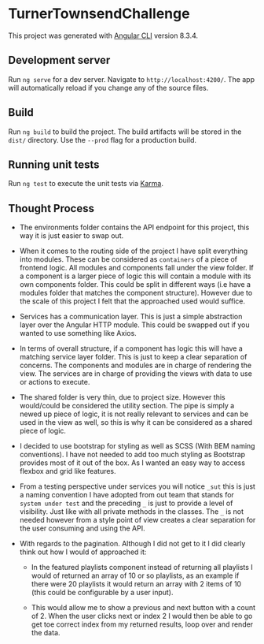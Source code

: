 # TurnerTownsendChallenge

This project was generated with [Angular CLI](https://github.com/angular/angular-cli) version 8.3.4.

## Development server

Run `ng serve` for a dev server. Navigate to `http://localhost:4200/`. The app will automatically reload if you change any of the source files.

## Build

Run `ng build` to build the project. The build artifacts will be stored in the `dist/` directory. Use the `--prod` flag for a production build.

## Running unit tests

Run `ng test` to execute the unit tests via [Karma](https://karma-runner.github.io).

## Thought Process
- The environments folder contains the API endpoint for this project, this way it is just easier to swap out. 

- When it comes to the routing side of the project I have split everything into modules. These
can be considered as `containers` of a piece of frontend logic. All modules and components fall under
the view folder. If a component is a larger piece of logic this will contain a module with its own components folder.
This could be split in different ways (i.e have a modules folder that matches the component structure). However due to the scale
of this project I felt that the approached used would suffice.

- Services has a communication layer. This is just a simple abstraction layer over the Angular HTTP module. This could
be swapped out if you wanted to use something like Axios.

- In terms of overall structure, if a component has logic this will have a matching service layer folder. This is just to
keep a clear  separation of concerns. The components and modules are in charge of rendering the view. The services
are in charge of providing the views with data to use or actions to execute.

- The shared folder is very thin, due to project size. However this would/could be considered the utility section. The pipe
is simply a newed up piece of logic, it is not really relevant to services and can be used in the view as well, so this is why it
can be considered as a shared piece of logic.

- I decided to use bootstrap for styling as well as SCSS (With BEM naming conventions). I have not needed
to add too much styling as Bootstrap provides most of it out of the box. As I wanted an easy way to access flexbox and
grid like features.

- From a testing perspective under services you will notice `_sut` this is just a naming convention I have adopted from out team
that stands for `system under test` and the preceding `_` is just to provide a level of visibility. Just like with all private methods 
in the classes. The `_` is not needed however from a style point of view creates a clear separation for the user consuming and using the API.

- With regards to the pagination. Although I did not get to it I did clearly think out how I would of approached it:

    - In the featured playlists component instead of returning all playlists I would of returned an array
    of 10 or so playlists, as an example if there were 20 playlists it would return an array with 2 items of 10 (this could be configurable by a user input).
    
   - This would allow me to show a previous and next button with a count of 2. When the user clicks next or index 2 I would
   then be able to go get toe correct index from my returned results, loop over and render the data.
    

